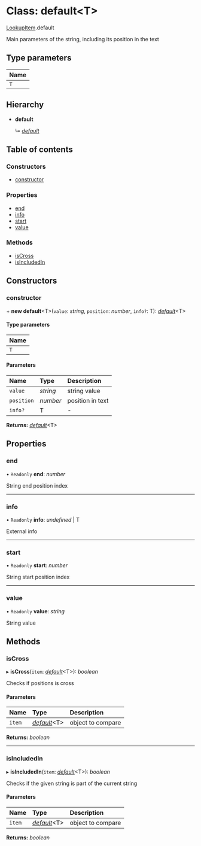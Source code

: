 # Class: default<T\>

[LookupItem](../modules/lookupitem.md).default

Main parameters of the string, including its position in the text

## Type parameters

| Name |
| :------ |
| `T` |

## Hierarchy

- **default**

  ↳ [*default*](lookupgroup.default.md)

## Table of contents

### Constructors

- [constructor](lookupitem.default.md#constructor)

### Properties

- [end](lookupitem.default.md#end)
- [info](lookupitem.default.md#info)
- [start](lookupitem.default.md#start)
- [value](lookupitem.default.md#value)

### Methods

- [isCross](lookupitem.default.md#iscross)
- [isIncludedIn](lookupitem.default.md#isincludedin)

## Constructors

### constructor

\+ **new default**<T\>(`value`: *string*, `position`: *number*, `info?`: T): [*default*](lookupitem.default.md)<T\>

#### Type parameters

| Name |
| :------ |
| `T` |

#### Parameters

| Name | Type | Description |
| :------ | :------ | :------ |
| `value` | *string* | string value |
| `position` | *number* | position in text |
| `info?` | T | - |

**Returns:** [*default*](lookupitem.default.md)<T\>

## Properties

### end

• `Readonly` **end**: *number*

String end position index

___

### info

• `Readonly` **info**: *undefined* \| T

External info

___

### start

• `Readonly` **start**: *number*

String start position index

___

### value

• `Readonly` **value**: *string*

String value

## Methods

### isCross

▸ **isCross**(`item`: [*default*](lookupitem.default.md)<T\>): *boolean*

Checks if positions is cross

#### Parameters

| Name | Type | Description |
| :------ | :------ | :------ |
| `item` | [*default*](lookupitem.default.md)<T\> | object to compare |

**Returns:** *boolean*

___

### isIncludedIn

▸ **isIncludedIn**(`item`: [*default*](lookupitem.default.md)<T\>): *boolean*

Checks if the given string is part of the current string

#### Parameters

| Name | Type | Description |
| :------ | :------ | :------ |
| `item` | [*default*](lookupitem.default.md)<T\> | object to compare |

**Returns:** *boolean*
